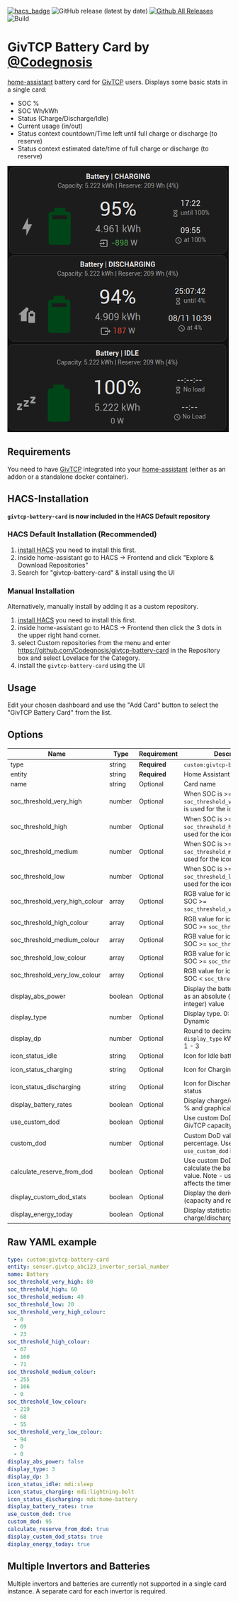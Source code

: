 [![hacs_badge](https://img.shields.io/badge/HACS-Default-orange.svg?style=flat-square)](https://github.com/custom-components/hacs)
![GitHub release (latest by date)](https://img.shields.io/github/v/release/Codegnosis/givtcp-battery-card?style=flat-square)
[![Github All Releases](https://img.shields.io/github/downloads/Codegnosis/givtcp-battery-card/total.svg)]()
![Build](https://github.com/Codegnosis/givtcp-battery-card/actions/workflows/build.yml/badge.svg)

# GivTCP Battery Card by [@Codegnosis](https://www.github.com/Codegnosis)

[home-assistant](home-assistant.io) battery card for [GivTCP](https://github.com/britkat1980/giv_tcp) users. Displays
some basic stats in a single card:

- SOC %
- SOC Wh/kWh
- Status (Charge/Discharge/Idle)
- Current usage (in/out)
- Status context countdown/Time left until full charge or discharge (to reserve)
- Status context estimated date/time of full charge or discharge (to reserve)

![Preview](./preview.png)

## Requirements

You need to have [GivTCP](https://github.com/britkat1980/giv_tcp) integrated into your [home-assistant](home-assistant.io) (either as an addon or a standalone docker container).

## HACS-Installation

**`givtcp-battery-card` is now included in the HACS Default repository**

### HACS Default Installation (Recommended)

1. [install HACS](https://hacs.xyz/docs/installation/installation) you need to install this first.
2. inside home-assistant go to HACS -> Frontend and click "Explore & Download Repositories"
3. Search for "givtcp-battery-card" & install using the UI

### Manual Installation

Alternatively, manually install by adding it as a custom repository.

1. [install HACS](https://hacs.xyz/docs/installation/installation) you need to install this first.
2. inside home-assistant go to HACS -> Frontend then click the 3 dots in the upper right hand corner.
3. select Custom repositories from the menu and enter https://github.com/Codegnosis/givtcp-battery-card in the Repository box and select Lovelace for the Category.
4. install the `givtcp-battery-card` using the UI

## Usage

Edit your chosen dashboard and use the "Add Card" button to select the "GivTCP Battery Card" from the list.

## Options

| Name                           | Type      | Requirement  | Description                                                                                                 | Default              |
|--------------------------------|-----------|--------------|-------------------------------------------------------------------------------------------------------------|----------------------|
| type                           | string    | **Required** | `custom:givtcp-battery-card`                                                                                |                      |
| entity                         | string    | **Required** | Home Assistant entity ID.                                                                                   | `none`               |
| name                           | string    | Optional     | Card name                                                                                                   | `Battery`            |
| soc_threshold_very_high        | number    | Optional     | When SOC is >= this, `soc_threshold_very_high_colour` is used for the icon colour                           | `80`                 |
| soc_threshold_high             | number    | Optional     | When SOC is >= this, `soc_threshold_high_colour` is used for the icon colour                                | `60`                 |
| soc_threshold_medium           | number    | Optional     | When SOC is >= this, `soc_threshold_medium_colour` is used for the icon colour                              | `40`                 |
| soc_threshold_low              | number    | Optional     | When SOC is >= this, `soc_threshold_low_colour` is used for the icon colour                                 | `20`                 |
| soc_threshold_very_high_colour | array     | Optional     | RGB value for icon colour when SOC >= `soc_threshold_very_high`                                             | `[0, 69, 23]`        |
| soc_threshold_high_colour      | array     | Optional     | RGB value for icon colour when SOC >= `soc_threshold_high`                                                  | `[67, 160, 71]`      |
| soc_threshold_medium_colour    | array     | Optional     | RGB value for icon colour when SOC >= `soc_threshold_medium`                                                | `[255, 166, 0]`      |
| soc_threshold_low_colour       | array     | Optional     | RGB value for icon colour when SOC >= `soc_threshold_low`                                                   | `[219, 68, 55]`      |
| soc_threshold_very_low_colour  | array     | Optional     | RGB value for icon colour when SOC < `soc_threshold_low`                                                    | `[94, 0, 0]`         |
| display_abs_power              | boolean   | Optional     | Display the battery power usage as an absolute (unsigned integer) value                                     | `false`              |
| display_type                   | number    | Optional     | Display type. 0: Wh, 1: kWh, 2: Dynamic                                                                     | `3`                  |
| display_dp                     | number    | Optional     | Round to decimal places for `display_type` kWh or Dynamic. 1 - 3                                            | `3`                  |
| icon_status_idle               | string    | Optional     | Icon for Idle battery status                                                                                | `mdi:sleep`          |
| icon_status_charging           | string    | Optional     | Icon for Charging battery status                                                                            | `mdi:lightning-bolt` |
| icon_status_discharging        | string    | Optional     | Icon for Discharging battery status                                                                         | `mdi:home-battery`   |
| display_battery_rates          | boolean   | Optional     | Display charge/dischare rate as % and graphical bar                                                         | `true`               |
| use_custom_dod                 | boolean   | Optional     | Use custom DoD % to override GivTCP capacity & SoC values                                                   | `false`              |
| custom_dod                     | number    | Optional     | Custom DoD value as a percentage. Used when `use_custom_dod` is `true`                                      | `100`                |
| calculate_reserve_from_dod     | boolean   | Optional     | Use custom DoD value to also calculate the battery reserve value. Note - using this also affects the timers | `false `             |
| display_custom_dod_stats       | boolean   | Optional     | Display the derived custom DoD (capacity and reserve) stats                                                 | `true`               |
| display_energy_today           | boolean   | Optional     | Display statistics for daily charge/discharge                                                               | `true`               |

## Raw YAML example

```yaml
type: custom:givtcp-battery-card
entity: sensor.givtcp_abc123_invertor_serial_number
name: Battery
soc_threshold_very_high: 80
soc_threshold_high: 60
soc_threshold_medium: 40
soc_threshold_low: 20
soc_threshold_very_high_colour:
  - 0
  - 69
  - 23
soc_threshold_high_colour:
  - 67
  - 160
  - 71
soc_threshold_medium_colour:
  - 255
  - 166
  - 0
soc_threshold_low_colour:
  - 219
  - 68
  - 55
soc_threshold_very_low_colour:
  - 94
  - 0
  - 0
display_abs_power: false
display_type: 3
display_dp: 3
icon_status_idle: mdi:sleep
icon_status_charging: mdi:lightning-bolt
icon_status_discharging: mdi:home-battery
display_battery_rates: true
use_custom_dod: true
custom_dod: 95
calculate_reserve_from_dod: true
display_custom_dod_stats: true
display_energy_today: true
```

## Multiple Invertors and Batteries

Multiple invertors and batteries are currently not supported in a single card instance. A separate card for each
invertor is required.
